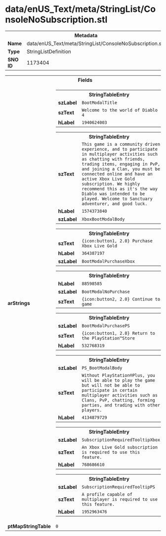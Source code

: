 <h1>data/enUS_Text/meta/StringList/ConsoleNoSubscription.stl</h1><table><tr><th colspan="100%">Metadata</th></tr><tr><td><b>Name</b></td><td>data/enUS_Text/meta/StringList/ConsoleNoSubscription.stl</td></tr><tr><td><b>Type</b></td><td>StringListDefinition</td></tr><tr><td><b>SNO ID</b></td><td>1173404</td></tr></table>

<table><tr><th colspan="100%">Fields</th></tr><tr><td><b>arStrings</b></td><td><table><tr><th colspan="100%">StringTableEntry</th></tr><tr><td><b>szLabel</b></td><td><code>BootModalTitle</code></td></tr><tr><td><b>szText</b></td><td><code>Welcome to the world of Diablo 4</code></td></tr><tr><td><b>hLabel</b></td><td><code>1940624003</code></td></tr></table>


<table><tr><th colspan="100%">StringTableEntry</th></tr><tr><td><b>szText</b></td><td><code>This game is a community driven experience, and to participate in multiplayer activities such as chatting with friends, trading items, engaging in PvP, and joining a Clan, you must be connected online and have an active Xbox Live Gold subscription. We highly recommend this as it's the way Diablo was intended to be played. Welcome to Sanctuary adventurer, and good luck.</code></td></tr><tr><td><b>hLabel</b></td><td><code>1574373840</code></td></tr><tr><td><b>szLabel</b></td><td><code>XboxBootModalBody</code></td></tr></table>


<table><tr><th colspan="100%">StringTableEntry</th></tr><tr><td><b>szText</b></td><td><code>{icon:button1, 2.0} Purchase Xbox Live Gold</code></td></tr><tr><td><b>hLabel</b></td><td><code>364387197</code></td></tr><tr><td><b>szLabel</b></td><td><code>BootModalPurchaseXbox</code></td></tr></table>


<table><tr><th colspan="100%">StringTableEntry</th></tr><tr><td><b>hLabel</b></td><td><code>88598585</code></td></tr><tr><td><b>szLabel</b></td><td><code>BootModalNoPurchase</code></td></tr><tr><td><b>szText</b></td><td><code>{icon:button2, 2.0} Continue to game</code></td></tr></table>


<table><tr><th colspan="100%">StringTableEntry</th></tr><tr><td><b>szLabel</b></td><td><code>BootModalPurchasePS</code></td></tr><tr><td><b>szText</b></td><td><code>{icon:button1, 2.0} Return to the PlayStation™Store</code></td></tr><tr><td><b>hLabel</b></td><td><code>532768319</code></td></tr></table>


<table><tr><th colspan="100%">StringTableEntry</th></tr><tr><td><b>szLabel</b></td><td><code>PS_BootModalBody</code></td></tr><tr><td><b>szText</b></td><td><code>Without PlayStation®Plus, you will be able to play the game but will not be able to participate in certain multiplayer activities such as Clans, PvP, chatting, forming parties, and trading with other players.</code></td></tr><tr><td><b>hLabel</b></td><td><code>4134879729</code></td></tr></table>


<table><tr><th colspan="100%">StringTableEntry</th></tr><tr><td><b>szLabel</b></td><td><code>SubscriptionRequiredTooltipXbox</code></td></tr><tr><td><b>szText</b></td><td><code>An Xbox Live Gold subscription is required to use this feature.</code></td></tr><tr><td><b>hLabel</b></td><td><code>768686610</code></td></tr></table>


<table><tr><th colspan="100%">StringTableEntry</th></tr><tr><td><b>szLabel</b></td><td><code>SubscriptionRequiredTooltipPS</code></td></tr><tr><td><b>szText</b></td><td><code>A profile capable of multiplayer is required to use this feature.</code></td></tr><tr><td><b>hLabel</b></td><td><code>1952963476</code></td></tr></table>


</td></tr><tr><td><b>ptMapStringTable</b></td><td><code>0</code></td></tr></table>

